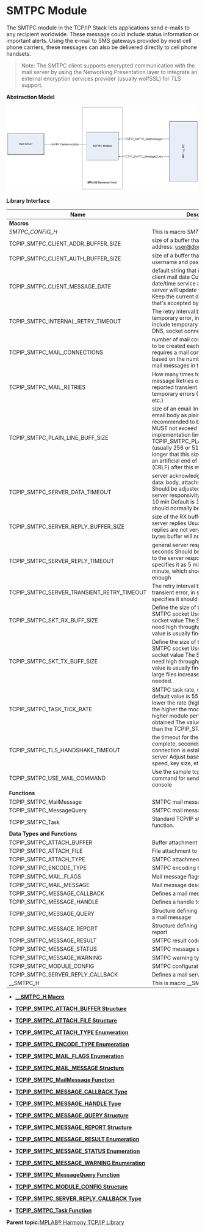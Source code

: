 # SMTPC Module

The SMTPC module in the TCP/IP Stack lets applications send e-mails to any recipient worldwide. These message could include status information or important alerts. Using the e-mail to SMS gateways provided by most cell phone carriers, these messages can also be delivered directly to cell phone handsets.

> Note: The SMTPC client supports encrypted communication with the mail server by using the Networking Presentation layer to integrate an external encryption services provider \(usually wolfSSL\) for TLS support.

**Abstraction Model**

![TCPIP SMTPC Abstraction Model](GUID-F783C2A1-A80F-4CDC-BE4B-ACBF37F69A7D-low.png)

**Library Interface**

|Name|Description|
|----|-----------|
|**Macros**||
|*SMTPC\_CONFIG\_H*|This is macro *SMTPC\_CONFIG\_H*.|
|TCPIP\_SMTPC\_CLIENT\_ADDR\_BUFFER\_SIZE|size of a buffer that can hold an email address: [user@domain.smth](mailto:user@domain.smth)|
|TCPIP\_SMTPC\_CLIENT\_AUTH\_BUFFER\_SIZE|size of a buffer that can hold the 2\* username and password|
|TCPIP\_SMTPC\_CLIENT\_MESSAGE\_DATE|default string that identifies the SMTPC client mail date Currently there is no date/time service available The mail server will update with the current date Keep the current data/time format that's accepted by the SMTP servers|
|TCPIP\_SMTPC\_INTERNAL\_RETRY\_TIMEOUT|The retry interval because of a SMTPC temporary error, in seconds. These include temporary errors related to: DNS, socket connection, TLS.|
|TCPIP\_SMTPC\_MAIL\_CONNECTIONS|number of mail connections \(sockets\) to be created each mail message requires a mail connection adjust based on the number of simultaneous mail messages in transit|
|TCPIP\_SMTPC\_MAIL\_RETRIES|How many times to retry sending a mail message Retries occur only for server reported transient errors or for internal temporary errors \(DNS, socket errors, etc.\)|
|TCPIP\_SMTPC\_PLAIN\_LINE\_BUFF\_SIZE|size of an email line when sending the email body as plain text SMTP lines are recommended to be 78 chars long and MUST not exceed 998 characters! This implementation limits the line size to TCPIP\_SMTPC\_PLAIN\_LINE\_BUFF\_SIZE \(usually 256 or 512\). So any mail line longer that this size will have inserted an artificial end of line sequence \(CRLF\) after this many characters.|
|TCPIP\_SMTPC\_SERVER\_DATA\_TIMEOUT|server acknowledgment of the mail data: body, attachments et all; seconds Should be adjusted according to the server responsivity RFC specifies it as 10 min Default is 1 minute, which should normally be enough|
|TCPIP\_SMTPC\_SERVER\_REPLY\_BUFFER\_SIZE|size of the RX buffer for processing the server replies Usually the server replies are not very long so a 512 bytes buffer will normally do|
|TCPIP\_SMTPC\_SERVER\_REPLY\_TIMEOUT|general server response timeout, seconds Should be adjusted according to the server responsivity RFC specifies it as 5 min Default is 1 minute, which should normally be enough|
|TCPIP\_SMTPC\_SERVER\_TRANSIENT\_RETRY\_TIMEOUT|The retry interval because of a server transient error, in seconds. RFC specifies it should be at least 30 min!|
|TCPIP\_SMTPC\_SKT\_RX\_BUFF\_SIZE|Define the size of the RX buffer for the SMTPC socket Use 0 for default TCP socket value The SMTPC RX does not need high throughput so the default value is usually fine.|
|TCPIP\_SMTPC\_SKT\_TX\_BUFF\_SIZE|Define the size of the TX buffer for the SMTPC socket Use 0 for default TCP socket value The SMTPC TX does not need high throughput so the default value is usually fine. For transferring large files increase this value as needed.|
|TCPIP\_SMTPC\_TASK\_TICK\_RATE|SMTPC task rate, milliseconds The default value is 55 milliseconds. The lower the rate \(higher the frequency\) the higher the module priority and higher module performance can be obtained The value cannot be lower than the TCPIP\_STACK\_TICK\_RATE.|
|TCPIP\_SMTPC\_TLS\_HANDSHAKE\_TIMEOUT|the timeout for the TLS handshake to complete, seconds when a secure connection is established to the mail server Adjust based on the processing speed, key size, etc.|
|TCPIP\_SMTPC\_USE\_MAIL\_COMMAND|Use the sample tcpip console "mail" command for sending email from the console|
|**Functions**||
|TCPIP\_SMTPC\_MailMessage|SMTPC mail message function.|
|TCPIP\_SMTPC\_MessageQuery|SMTPC mail message query function.|
|TCPIP\_SMTPC\_Task|Standard TCP/IP stack module task function.|
|**Data Types and Functions**||
|TCPIP\_SMTPC\_ATTACH\_BUFFER|Buffer attachment to the mail.|
|TCPIP\_SMTPC\_ATTACH\_FILE|File attachment to the mail.|
|TCPIP\_SMTPC\_ATTACH\_TYPE|SMTPC attachment type|
|TCPIP\_SMTPC\_ENCODE\_TYPE|SMTPC encoding type|
|TCPIP\_SMTPC\_MAIL\_FLAGS|Mail message flags|
|TCPIP\_SMTPC\_MAIL\_MESSAGE|Mail message descriptor.|
|TCPIP\_SMTPC\_MESSAGE\_CALLBACK|Defines a mail message callback|
|TCPIP\_SMTPC\_MESSAGE\_HANDLE|Defines a handle to a mail message|
|TCPIP\_SMTPC\_MESSAGE\_QUERY|Structure defining a run time query for a mail message|
|TCPIP\_SMTPC\_MESSAGE\_REPORT|Structure defining a mail message report|
|TCPIP\_SMTPC\_MESSAGE\_RESULT|SMTPC result code|
|TCPIP\_SMTPC\_MESSAGE\_STATUS|SMTPC message status|
|TCPIP\_SMTPC\_MESSAGE\_WARNING|SMTPC warning type|
|TCPIP\_SMTPC\_MODULE\_CONFIG|SMTPC configuration data.|
|TCPIP\_SMTPC\_SERVER\_REPLY\_CALLBACK|Defines a mail server reply callback|
|\_\_SMTPC\_H|This is macro \_\_SMTPC\_H.|

-   **[\_\_SMTPC\_H Macro](GUID-645744BA-1C6F-491A-9840-B06D51A4810C.md)**  

-   **[TCPIP\_SMTPC\_ATTACH\_BUFFER Structure](GUID-4BB37FFE-93A6-4C0B-B8C9-EC835EEAE147.md)**  

-   **[TCPIP\_SMTPC\_ATTACH\_FILE Structure](GUID-1D86B51A-D2EA-46F5-84F2-AB8F8CE4AE87.md)**  

-   **[TCPIP\_SMTPC\_ATTACH\_TYPE Enumeration](GUID-C0A58DE7-266B-456F-A946-2A0B48CC0E00.md)**  

-   **[TCPIP\_SMTPC\_ENCODE\_TYPE Enumeration](GUID-7566549E-EC59-489A-93C7-CA1BE422E2C3.md)**  

-   **[TCPIP\_SMTPC\_MAIL\_FLAGS Enumeration](GUID-167AA3C2-FBDF-4BC6-9FA1-9AA9391A3B77.md)**  

-   **[TCPIP\_SMTPC\_MAIL\_MESSAGE Structure](GUID-9A185311-D542-46CB-A12F-336F26B3E015.md)**  

-   **[TCPIP\_SMTPC\_MailMessage Function](GUID-70138883-677F-48EF-ADD2-00C9F9DA0E3F.md)**  

-   **[TCPIP\_SMTPC\_MESSAGE\_CALLBACK Type](GUID-91AE8872-6F3C-4AA0-B43B-5F8227E0CA33.md)**  

-   **[TCPIP\_SMTPC\_MESSAGE\_HANDLE Type](GUID-69CFAD76-BC60-4706-8E51-9B17A10E309E.md)**  

-   **[TCPIP\_SMTPC\_MESSAGE\_QUERY Structure](GUID-37320533-479F-47F8-85CB-B079A77F78C5.md)**  

-   **[TCPIP\_SMTPC\_MESSAGE\_REPORT Structure](GUID-67B7F74D-2A4D-45F8-A901-939C6389671C.md)**  

-   **[TCPIP\_SMTPC\_MESSAGE\_RESULT Enumeration](GUID-90F5A57F-5365-4569-A481-3EB4FA870A70.md)**  

-   **[TCPIP\_SMTPC\_MESSAGE\_STATUS Enumeration](GUID-E8A317C5-C50B-4396-A5E3-0341C85CA736.md)**  

-   **[TCPIP\_SMTPC\_MESSAGE\_WARNING Enumeration](GUID-506B8184-500A-49FB-8F29-83AD4D027EE1.md)**  

-   **[TCPIP\_SMTPC\_MessageQuery Function](GUID-201304B8-6206-4A91-AEBA-CF217ED66D36.md)**  

-   **[TCPIP\_SMTPC\_MODULE\_CONFIG Structure](GUID-3140AAA0-AD55-4639-9773-9953DCC3292E.md)**  

-   **[TCPIP\_SMTPC\_SERVER\_REPLY\_CALLBACK Type](GUID-2D39AA6F-29BA-4872-8AD3-5DC9686A2C12.md)**  

-   **[TCPIP\_SMTPC\_Task Function](GUID-BECC9C70-ED5D-4797-8467-D87ECDB29B9D.md)**  


**Parent topic:**[MPLAB® Harmony TCP/IP Library](GUID-01A0A1D8-EC9B-4EFF-B8E4-D154B555FEF2.md)

